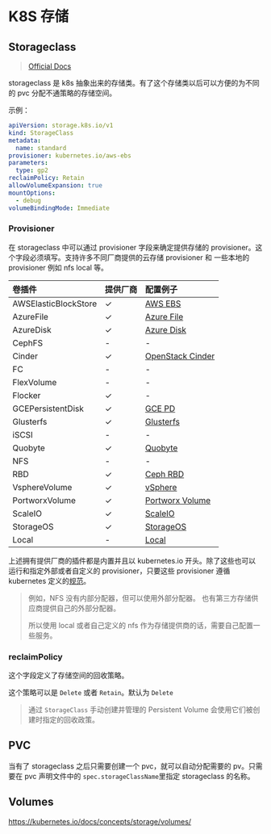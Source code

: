 # K8S 存储





## Storageclass

> [Official Docs](https://kubernetes.io/zh/docs/concepts/storage/storage-classes/)

storageclass 是 k8s 抽象出来的存储类。有了这个存储类以后可以方便的为不同的 pvc 分配不通策略的存储空间。

示例：

```yaml
apiVersion: storage.k8s.io/v1
kind: StorageClass
metadata:
  name: standard
provisioner: kubernetes.io/aws-ebs
parameters:
  type: gp2
reclaimPolicy: Retain
allowVolumeExpansion: true
mountOptions:
  - debug
volumeBindingMode: Immediate
```

### Provisioner 

在 storageclass 中可以通过 provisioner 字段来确定提供存储的 provisioner。这个字段必须填写。支持许多不同厂商提供的云存储 provisioner 和 一些本地的 provisioner 例如 nfs local 等。

| 卷插件               | 提供厂商 | 配置例子                                                     |
| :------------------- | :------- | :----------------------------------------------------------- |
| AWSElasticBlockStore | ✓        | [AWS EBS](https://kubernetes.io/zh/docs/concepts/storage/storage-classes/#aws-ebs) |
| AzureFile            | ✓        | [Azure File](https://kubernetes.io/zh/docs/concepts/storage/storage-classes/#azure-file) |
| AzureDisk            | ✓        | [Azure Disk](https://kubernetes.io/zh/docs/concepts/storage/storage-classes/#azure-disk) |
| CephFS               | -        | -                                                            |
| Cinder               | ✓        | [OpenStack Cinder](https://kubernetes.io/zh/docs/concepts/storage/storage-classes/#openstack-cinder) |
| FC                   | -        | -                                                            |
| FlexVolume           | -        | -                                                            |
| Flocker              | ✓        | -                                                            |
| GCEPersistentDisk    | ✓        | [GCE PD](https://kubernetes.io/zh/docs/concepts/storage/storage-classes/#gce-pd) |
| Glusterfs            | ✓        | [Glusterfs](https://kubernetes.io/zh/docs/concepts/storage/storage-classes/#glusterfs) |
| iSCSI                | -        | -                                                            |
| Quobyte              | ✓        | [Quobyte](https://kubernetes.io/zh/docs/concepts/storage/storage-classes/#quobyte) |
| NFS                  | -        | -                                                            |
| RBD                  | ✓        | [Ceph RBD](https://kubernetes.io/zh/docs/concepts/storage/storage-classes/#ceph-rbd) |
| VsphereVolume        | ✓        | [vSphere](https://kubernetes.io/zh/docs/concepts/storage/storage-classes/#vsphere) |
| PortworxVolume       | ✓        | [Portworx Volume](https://kubernetes.io/zh/docs/concepts/storage/storage-classes/#portworx-volume) |
| ScaleIO              | ✓        | [ScaleIO](https://kubernetes.io/zh/docs/concepts/storage/storage-classes/#scaleio) |
| StorageOS            | ✓        | [StorageOS](https://kubernetes.io/zh/docs/concepts/storage/storage-classes/#storageos) |
| Local                | -        | [Local](https://kubernetes.io/zh/docs/concepts/storage/storage-classes/#local) |

上述拥有提供厂商的插件都是内置并且以 kubernetes.io 开头。除了这些也可以运行和指定外部或者自定义的 provisioner，只要这些 provisioner 遵循 kubernetes 定义的[规范](https://git.k8s.io/community/contributors/design-proposals/storage/volume-provisioning.md)。

> 例如，NFS 没有内部分配器，但可以使用外部分配器。 也有第三方存储供应商提供自己的外部分配器。
>
> 所以使用 local 或者自己定义的 nfs 作为存储提供商的话，需要自己配置一些服务。



### reclaimPolicy

这个字段定义了存储空间的回收策略。

这个策略可以是 `Delete` 或者 `Retain`。默认为 `Delete`

> 通过 `StorageClass` 手动创建并管理的 Persistent Volume 会使用它们被创建时指定的回收政策。



## PVC

当有了 storageclass 之后只需要创建一个 pvc，就可以自动分配需要的 pv。只需要在 pvc 声明文件中的 `spec.storageClassName`里指定 storageclass 的名称。



## Volumes

https://kubernetes.io/docs/concepts/storage/volumes/